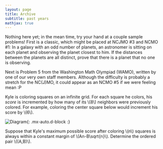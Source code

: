 ```yaml
---
layout: page
title: Archive
subtitle: past years
mathjax: true
---
```


Nothing here yet; in the mean time, try your hand at a couple sample problems!
First is a classic, which might be placed at NCJMO #3 and NCMO #1: 
In a galaxy with an odd number of planets, an astronomer is sitting on each planet and observing the planet closest to him. 
If the distances between the planets are all distinct, prove that there is a planet that no one is observing.

Next is Problem 5 from the Washington Math Olympiad (WAMO), written by one of our very own staff members.
Although the difficulty is probably a stretch for the NC(J)MO, it could appear as an NCMO #5 if we were feeling mean :P

Kyle is coloring squares on an infinite grid.
For each square he colors, his *score* is incremented by how many of its \\(8\\) neighbors were previously colored.
For example, coloring the center square below would increment his score by \\(6\\).

![Diagram](https://ncmatholy.github.io/assets/img/diagram.png){: .mx-auto.d-block :}

Suppose that Kyle's maximum possible score after coloring \\(n\\) squares is always within a constant margin of \\(An-B\sqrt{n}\\).
Determine the ordered pair \\((A,B)\\).
